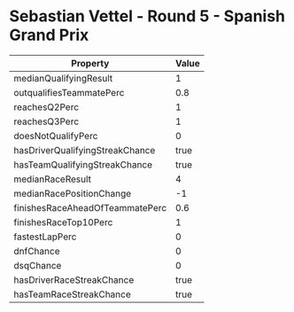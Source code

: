# Sebastian Vettel - Round 5 - Spanish Grand Prix
Property | Value
--- | ---
medianQualifyingResult | 1
outqualifiesTeammatePerc | 0.8
reachesQ2Perc | 1
reachesQ3Perc | 1
doesNotQualifyPerc | 0
hasDriverQualifyingStreakChance | true
hasTeamQualifyingStreakChance | true
medianRaceResult | 4
medianRacePositionChange | -1
finishesRaceAheadOfTeammatePerc | 0.6
finishesRaceTop10Perc | 1
fastestLapPerc | 0
dnfChance | 0
dsqChance | 0
hasDriverRaceStreakChance | true
hasTeamRaceStreakChance | true
